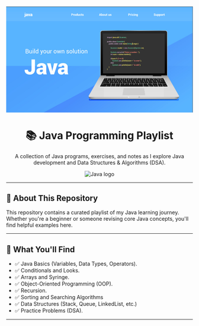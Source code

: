 <p align="center">
  <img src="https://github.com/Code2With-Pratik/Java-Playlist/blob/main/Imges/banner.png" alt="Java Playlist Banned." width="800" />
</p>

<h1 align="center">📚 Java Programming Playlist</h1>
<p align="center">A collection of Java programs, exercises, and notes as I explore Java development and Data Structures & Algorithms (DSA).</p>

<p align="center">
  <img src="https://skillicons.dev/icons?i=java" height="50" alt="Java logo" />
</p>

---

## 📌 About This Repository

This repository contains a curated playlist of my Java learning journey. Whether you're a beginner or someone revising core Java concepts, you'll find helpful examples here.

---

## 🎯 What You'll Find

- ✅ Java Basics (Variables, Data Types, Operators).
- ✅ Conditionals and Looks.
- ✅ Arrays and Syringe.
- ✅ Object-Oriented Programming (OOP).
- ✅ Recursion.
- ✅ Sorting and Searching Algorithms
- ✅ Data Structures (Stack, Queue, LinkedList, etc.)
- ✅ Practice Problems (DSA).

---



